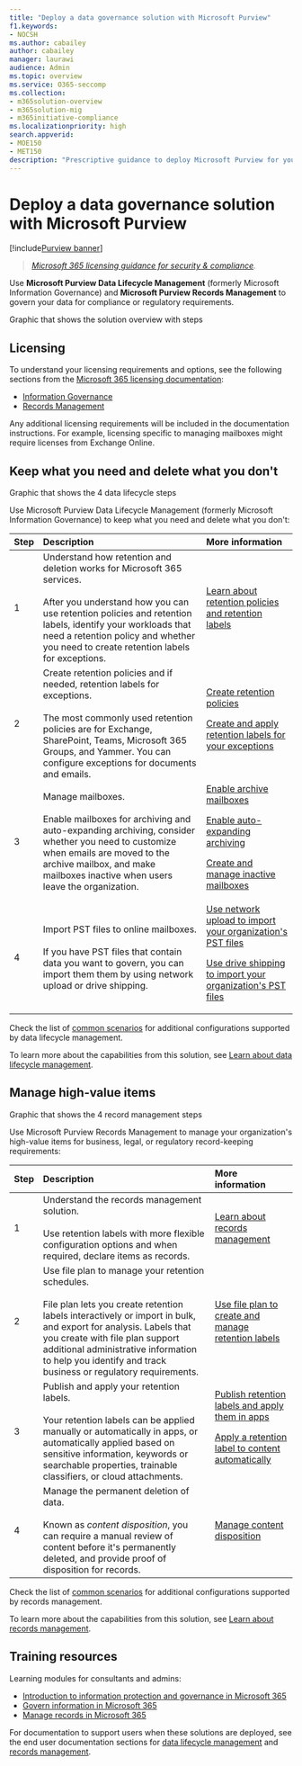 ```yaml
---
title: "Deploy a data governance solution with Microsoft Purview"
f1.keywords:
- NOCSH
ms.author: cabailey
author: cabailey
manager: laurawi
audience: Admin
ms.topic: overview
ms.service: O365-seccomp
ms.collection: 
- m365solution-overview
- m365solution-mig
- m365initiative-compliance
ms.localizationpriority: high
search.appverid: 
- MOE150
- MET150
description: "Prescriptive guidance to deploy Microsoft Purview for your organization to govern your data for compliance or regulatory requirements."
---
```


# Deploy a data governance solution with Microsoft Purview

[!include[Purview banner](../includes/purview-rebrand-banner.md)]

>*[Microsoft 365 licensing guidance for security & compliance](/office365/servicedescriptions/microsoft-365-service-descriptions/microsoft-365-tenantlevel-services-licensing-guidance/microsoft-365-security-compliance-licensing-guidance).*

Use **Microsoft Purview Data Lifecycle Management** (formerly Microsoft Information Governance) and **Microsoft Purview Records Management** to govern your data for compliance or regulatory requirements.

Graphic that shows the solution overview with steps

## Licensing

To understand your licensing requirements and options, see the following sections from the [Microsoft 365 licensing documentation](/office365/servicedescriptions/microsoft-365-service-descriptions/microsoft-365-tenantlevel-services-licensing-guidance/microsoft-365-security-compliance-licensing-guidance): 
- [Information Governance](/office365/servicedescriptions/microsoft-365-service-descriptions/microsoft-365-tenantlevel-services-licensing-guidance/microsoft-365-security-compliance-licensing-guidance#information-governance) 
- [Records Management](/office365/servicedescriptions/microsoft-365-service-descriptions/microsoft-365-tenantlevel-services-licensing-guidance/microsoft-365-security-compliance-licensing-guidance#records-management) 

Any additional licensing requirements will be included in the documentation instructions. For example, licensing specific to managing mailboxes might require licenses from Exchange Online.

## Keep what you need and delete what you don't

Graphic that shows the 4 data lifecycle steps

Use Microsoft Purview Data Lifecycle Management (formerly Microsoft Information Governance) to keep what you need and delete what you don't:

|Step|Description|More information|
|:---|:----------|:---------------|
|1| Understand how retention and deletion works for Microsoft 365 services. <br /><br /> After you understand how you can use retention policies and retention labels, identify your workloads that need a retention policy and whether you need to create retention labels for exceptions. | [Learn about retention policies and retention labels](retention.md)|
|2| Create retention policies and if needed, retention labels for exceptions. <br /><br /> The most commonly used retention policies are for Exchange, SharePoint, Teams, Microsoft 365 Groups, and Yammer. You can configure exceptions for documents and emails. | [Create retention policies](create-retention-policies.md) <p> [Create and apply retention labels for your exceptions](create-retention-labels-information-governance.md)|
|3| Manage mailboxes. <br /><br /> Enable mailboxes for archiving and auto-expanding archiving, consider whether you need to customize when emails are moved to the archive mailbox, and make mailboxes inactive when users leave the organization.| [Enable archive mailboxes](enable-archive-mailboxes.md) <p> [Enable auto-expanding archiving](enable-autoexpanding-archiving.md) <p> [Create and manage inactive mailboxes](create-and-manage-inactive-mailboxes.md)|
|4| Import PST files to online mailboxes.  <br /><br /> If you have PST files that contain data you want to govern, you can import them them by using network upload or drive shipping.| [Use network upload to import your organization's PST files](use-network-upload-to-import-pst-files.md) <p> [Use drive shipping to import your organization's PST files](use-drive-shipping-to-import-pst-files-to-office-365.md)|

Check the list of [common scenarios](get-started-with-information-governance.md#common-scenarios) for additional configurations supported by data lifecycle management.

To learn more about the capabilities from this solution, see [Learn about data lifecycle management](information-governance.md).

## Manage high-value items

Graphic that shows the 4 record management steps

Use Microsoft Purview Records Management to manage your organization's high-value items for business, legal, or regulatory record-keeping requirements:

|Step|Description|More information|
|:---|:----------|:---------------|
|1| Understand the records management solution. <br /><br /> Use retention labels with more flexible configuration options and when required, declare items as records. | [Learn about records management](records-management.md)|
|2| Use file plan to manage your retention schedules. <br /><br /> File plan lets you create retention labels interactively or import in bulk, and export for analysis. Labels that you create with file plan support additional administrative information to help you identify and track business or regulatory requirements. | [Use file plan to create and manage retention labels](file-plan-manager.md)|
|3| Publish and apply your retention labels. <br /><br /> Your retention labels can be applied manually or automatically in apps, or automatically applied based on sensitive information, keywords or searchable properties, trainable classifiers, or cloud attachments. |[Publish retention labels and apply them in apps](create-apply-retention-labels.md) <p> [Apply a retention label to content automatically](apply-retention-labels-automatically.md)|
|4| Manage the permanent deletion of data. <br /><br /> Known as *content disposition*, you can require a manual review of content before it's permanently deleted, and provide proof of disposition for records. |[Manage content disposition](disposition.md)|

Check the list of [common scenarios](get-started-with-records-management.md#common-scenarios) for additional configurations supported by records management. 

To learn more about the capabilities from this solution, see [Learn about records management](records-management.md).

## Training resources

Learning modules for consultants and admins:

- [Introduction to information protection and governance in Microsoft 365](/learn/modules/m365-compliance-information-governance)
- [Govern information in Microsoft 365](/learn/modules/m365-compliance-information-govern-information/)
- [Manage records in Microsoft 365](/learn/modules/m365-compliance-information-manage-records/)

For documentation to support users when these solutions are deployed, see the end user documentation sections for [data lifecycle management](get-started-with-information-governance.md#end-user-documentation) and [records management](get-started-with-records-management.md#end-user-documentation).